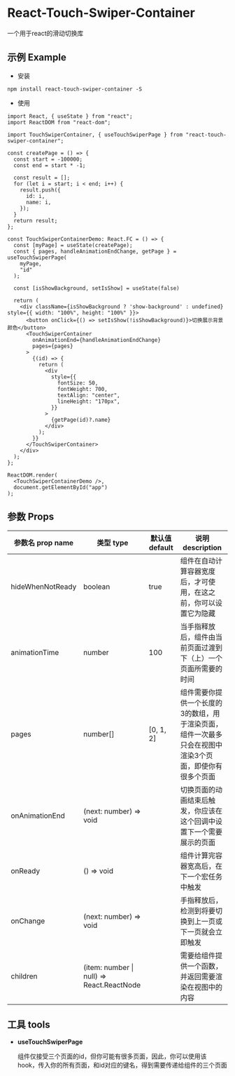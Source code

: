 # React-Touch-Swiper-Container

一个用于react的滑动切换库

## 示例 Example

+ 安装

```shell
npm install react-touch-swiper-container -S
```

+ 使用

```tsx
import React, { useState } from "react";
import ReactDOM from "react-dom";

import TouchSwiperContainer, { useTouchSwiperPage } from "react-touch-swiper-container";

const createPage = () => {
  const start = -100000;
  const end = start * -1;

  const result = [];
  for (let i = start; i < end; i++) {
    result.push({
      id: i,
      name: i,
    });
  }
  return result;
};

const TouchSwiperContainerDemo: React.FC = () => {
  const [myPage] = useState(createPage);
  const { pages, handleAnimationEndChange, getPage } = useTouchSwiperPage(
    myPage,
    "id"
  );

  const [isShowBackground, setIsShow] = useState(false)

  return (
    <div className={isShowBackground ? 'show-background' : undefined} style={{ width: "100%", height: "100%" }}>
      <button onClick={() => setIsShow(!isShowBackground)}>切换展示背景颜色</button>
      <TouchSwiperContainer
        onAnimationEnd={handleAnimationEndChange}
        pages={pages}
      >
        {(id) => {
          return (
            <div
              style={{
                fontSize: 50,
                fontWeight: 700,
                textAlign: "center",
                lineHeight: "170px",
              }}
            >
              {getPage(id)?.name}
            </div>
          );
        }}
      </TouchSwiperContainer>
    </div>
  );
};

ReactDOM.render(
  <TouchSwiperContainerDemo />,
  document.getElementById("app")
);

```

## 参数 Props

| 参数名 prop name | 类型 type                                 | 默认值 default | 说明 description                                             |
| ---------------- | ----------------------------------------- | -------------- | ------------------------------------------------------------ |
| hideWhenNotReady | boolean                                   | true           | 组件在自动计算容器宽度后，才可使用，在这之前，你可以设置它为隐藏 |
| animationTime    | number                                    | 100            | 当手指释放后，组件由当前页面过渡到下（上）一个页面所需要的时间 |
| pages            | number[]                                  | [0, 1, 2]      | 组件需要你提供一个长度的3的数组，用于渲染页面，组件一次最多只会在视图中渲染3个页面，即使你有很多个页面 |
| onAnimationEnd   | (next: number) => void                    |                | 切换页面的动画结束后触发，你应该在这个回调中设置下一个需要展示的页面 |
| onReady          | () => void                                |                | 组件计算完容器宽高后，在下一个宏任务中触发                   |
| onChange         | (next: number) => void                    |                | 手指释放后，检测到将要切换到上一页或下一页就会立即触发       |
| children         | (item: number \| null) => React.ReactNode |                | 需要给组件提供一个函数，并返回需要渲染在视图中的内容         |

## 工具 tools

+ **useTouchSwiperPage**

  组件仅接受三个页面的id，但你可能有很多页面，因此，你可以使用该 hook，传入你的所有页面，和id对应的键名，得到需要传递给组件的三个页面
